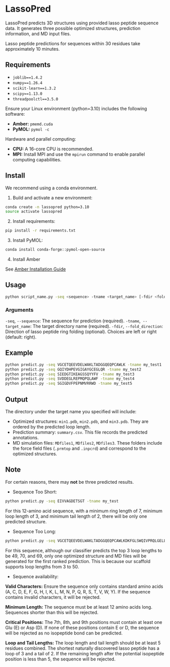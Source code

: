 # LassoPred

LassoPred predicts 3D structures using provided lasso peptide sequence data. It generates three possible optimized structures, prediction information, and MD input files.

Lasso peptide predictions for sequences within 30 residues take approximately 10 minutes.

## Requirements

- `joblib==1.4.2`
- `numpy==1.26.4`
- `scikit-learn==1.3.2`
- `scipy==1.13.0`
- `threadpoolctl==3.5.0`

Ensure your Linux environment (python=3.10) includes the following software:
- **Amber:** `pmemd.cuda`
- **PyMOL:** `pymol -c`

Hardware and parallel computing:

- **CPU:** A 16-core CPU is recommended.
- **MPI:** Install MPI and use the `mpirun` command to enable parallel computing capabilities.

## Install

We recommend using a conda environment.

1. Build and activate a new environment:

```bash
conda create -n lassopred python=3.10
source activate lassopred
```

2. Install requirements:

```bash
pip install -r requirements.txt
```

3. Install PyMOL:

```bash
conda install conda-forge::pymol-open-source
```

4. Install Amber 

See [Amber Installation Guide](https://ambermd.org/Installation.php)


## Usage

```bash
python script_name.py -seq <sequence> -tname <target_name> [-fdir <fold_direction>]`
```

### Arguments
`-seq`, `--sequence`: The sequence for prediction (required).
`-tname`,` --target_name`: The target directory name (required).
`-fdir`, `--fold_direction`: Direction of lasso peptide ring folding (optional). Choices are left or right (default: right).

## Example

```bash
python predict.py -seq VGCETQEEVDELWAKLTADGGQEQPCAWLK -tname my_test1
python predict.py -seq GQIYDHPEVGIGAYGCEGLQR -tname my_test2
python predict.py -seq SIEDGTIKEAGSSQYYFV -tname my_test3
python predict.py -seq SVDDEGLREPMQPQLAWF -tname my_test4
python predict.py -seq SGIGDVFPEPNMVRRWD -tname my_test5
```

## Output

The directory under the target name you specified will include:

- Optimized structures: `min1.pdb`, `min2.pdb`, and `min3.pdb`. They are ordered by the predicted loop length.
- Prediction summary: `summary.csv`. This file records the predicted annotations.
- MD simulation files: `MDfiles1`, `MDfiles2`, `MDfiles3`. These folders include the force field files (`.prmtop` and `.inpcrd`) and correspond to the optimized structures.

## Note

For certain reasons, there may **not** be three predicted results.

- Sequence Too Short:

```bash
python predict.py -seq EIVVAGDETSGT -tname my_test
```

For this 12-amino acid sequence, with a minimum ring length of 7, minimum loop length of 3, and minimum tail length of 2, there will be only one predicted structure.

- Sequence Too Long:

```bash
python predict.py -seq VGCETQEEVDELWAKLTADGGQEQPCAWLKDKFGLSWQIVPRQLGELLSDPDPEKSQRVMQAMLQMSKIDIATLQAAYDGV -tname my_test
```

For this sequence, although our classifier predicts the top 3 loop lengths to be 49, 70, and 69, only one optimized structure and MD files will be generated for the first ranked prediction. This is because our scaffold supports loop lengths from 3 to 50.

- Sequence availability: 

**Valid Characters:** Ensure the sequence only contains standard amino acids (A, C, D, E, F, G, H, I, K, L, M, N, P, Q, R, S, T, V, W, Y). If the sequence contains invalid characters, it will be rejected.

**Minimum Length:** The sequence must be at least 12 amino acids long. Sequences shorter than this will be rejected.

**Critical Positions:** The 7th, 8th, and 9th positions must contain at least one Glu (E) or Asp (D). If none of these positions contain E or D, the sequence will be rejected as no isopeptide bond can be predicted.

**Loop and Tail Lengths:** The loop length and tail length should be at least 5 residues combined. The shortest naturally discovered lasso peptide has a loop of 3 and a tail of 2. If the remaining length after the potential isopeptide position is less than 5, the sequence will be rejected.

